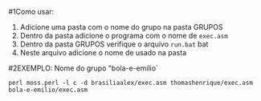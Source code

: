 #1Como usar:
1. Adicione uma pasta com o nome do grupo na pasta GRUPOS 
2. Dentro da pasta adicione o programa com o nome de `exec.asm`
3. Dentro da pasta GRUPOS verifique o arquivo `run.bat` bat 
4. Neste arquivo adicione o nome de usado na pasta

#2EXEMPLO: Nome do grupo "bola-e-emilio`

`perl moss.perl -l c -d brasiliaalex/exec.asm thomashenrique/exec.asm bola-e-emilio/exec.asm`
